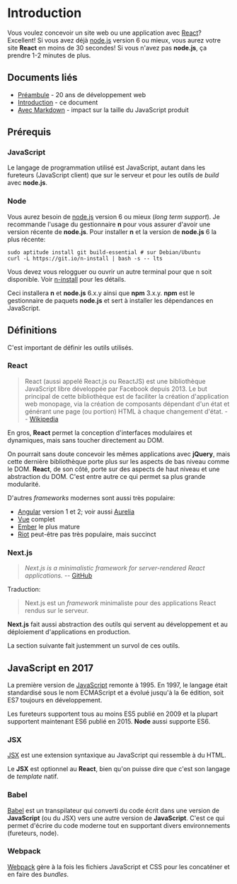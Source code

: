 # Introduction
Vous voulez concevoir un site web ou une application avec [React][]?
Excellent! Si vous avez déjà [node.js][] version 6 ou mieux,
vous aurez votre site **React** en moins de 30 secondes!
Si vous n'avez pas **node.js**, ça prendre 1-2 minutes de plus.

## Documents liés

* [Préambule][] - 20 ans de développement web
* [Introduction][] - ce document
* [Avec Markdown][] - impact sur la taille du JavaScript produit

## Prérequis

### JavaScript
Le langage de programmation utilisé est JavaScript, autant dans
les fureteurs (JavaScript client) que sur le serveur et pour les
outils de *build* avec **node.js**.

### Node
Vous aurez besoin de [node.js][] version 6 ou mieux (*long term support*).
Je recommande l'usage du gestionnaire **n** pour vous assurer d'avoir
une version récente de **node.js**. Pour installer **n** et
la version de **node.js** 6 la plus récente:

```
sudo aptitude install git build-essential # sur Debian/Ubuntu
curl -L https://git.io/n-install | bash -s -- lts
```

Vous devez vous relogguer ou ouvrir un autre terminal pour
que n soit disponible. Voir [n-install][] pour les détails.

Ceci installera **n** et **node.js** 6.x.y ainsi que **npm** 3.x.y.
**npm** est le gestionnaire de paquets **node.js** et sert à installer
les dépendances en JavaScript.

## Définitions
C'est important de définir les outils utilisés.

### React
> React (aussi appelé React.js ou ReactJS) est
> une bibliothèque JavaScript libre développée par Facebook depuis 2013.
> Le but principal de cette bibliothèque est de faciliter
> la création d'application web monopage, via la création
> de composants dépendant d'un état et générant une page (ou portion) HTML
> à chaque changement d'état. -- [Wikipedia][wp:fr:React]

En gros, **React** permet la conception d'interfaces modulaires et
dynamiques, mais sans toucher directement au DOM.

On pourrait sans doute concevoir les mêmes applications avec **jQuery**,
mais cette dernière bibliothèque porte plus sur les aspects de bas
niveau comme le DOM. **React**, de son côté, porte sur des aspects de
haut niveau et une abstraction du DOM. C'est entre autre ce qui permet
sa plus grande modularité.

D'autres *frameworks* modernes sont aussi très populaire:

* [Angular][] version 1 et 2; voir aussi [Aurelia][]
* [Vue][] complet
* [Ember][] le plus mature
* [Riot][] peut-être pas très populaire, mais succinct

### Next.js
> *Next.js is a minimalistic framework for server-rendered
> React applications.* -- [GitHub][gh:next.js]

Traduction:

> Next.js est un *framework* minimaliste pour des applications React
> rendus sur le serveur.

**Next.js** fait aussi abstraction des outils qui servent
au développement et au déploiement d'applications en production.

La section suivante fait justemment un survol de ces outils.

## JavaScript en 2017
La première version de [JavaScript][] remonte à 1995. En 1997,
le langage était standardisé sous le nom ECMAScript et a évolué
jusqu'à la 6e édition, soit ES7 toujours en développement.

Les fureteurs supportent tous au moins ES5 publié en 2009 et la plupart
supportent maintenant ES6 publié en 2015. **Node** aussi supporte ES6.

### JSX
[JSX][] est une extension syntaxique au JavaScript qui ressemble à du HTML.

Le **JSX** est optionnel au **React**, bien qu'on puisse dire que c'est
son langage de *template* natif.

### Babel
[Babel][] est un transpilateur qui converti du code écrit dans une
version de **JavaScript** (ou du JSX) vers une autre
version de **JavaScript**. C'est ce qui permet d'écrire du code moderne
tout en supportant divers environnements (fureteurs, node).

### Webpack
[Webpack][] gère à la fois les fichiers JavaScript et CSS pour les
concaténer et en faire des *bundles*.

[Préambule]: <preambule.md>
[Introduction]: <intro.md>
[Avec Markdown]: <markdown.md>
[next.js]: <https://zeit.co/blog/next2>
[React]: <https://facebook.github.io/react/>
[node.js]: <https://nodejs.org/>
[n-install]: <https://github.com/mklement0/n-install>
[wp:fr:React]: <https://fr.wikipedia.org/wiki/React_%28JavaScript%29>
[gh:next.js]: <https://github.com/zeit/next.js>
[Angular]: <https://angularjs.org/>
[Vue]: <http://vuejs.org/>
[Ember]: <https://emberjs.com/>
[Riot]: <http://riotjs.com/>
[Aurelia]: <http://aurelia.io/>
[JSX]: <https://facebook.github.io/jsx/>
[JavaScript]: <https://fr.wikipedia.org/wiki/JavaScript>
[Babel]: <http://babeljs.io/>
[Webpack]: <https://webpack.js.org/>
